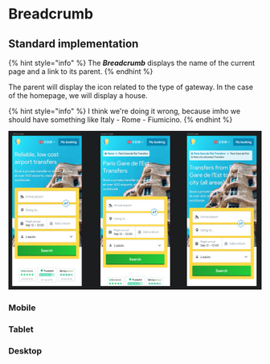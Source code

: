 # Breadcrumb

## Standard implementation

{% hint style="info" %}
The _**Breadcrumb**_ displays the name of the current page and a link to its parent.
{% endhint %}

The parent will display the icon related to the type of gateway. In the case of the homepage, we will display a house.

{% hint style="info" %}
I think we're doing it wrong, because imho we should have something like Italy - Rome - Fiumicino.
{% endhint %}

![Breadcrumb](../.gitbook/assets/breadcrumb.png)

### Mobile

### Tablet

### Desktop

